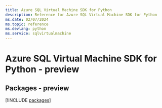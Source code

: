 ```yaml
---
title: Azure SQL Virtual Machine SDK for Python
description: Reference for Azure SQL Virtual Machine SDK for Python
ms.date: 02/07/2024
ms.topic: reference
ms.devlang: python
ms.service: sqlvirtualmachine
---
```

# Azure SQL Virtual Machine SDK for Python - preview
## Packages - preview
[!INCLUDE [packages](sql-virtual-machine-index.md)]